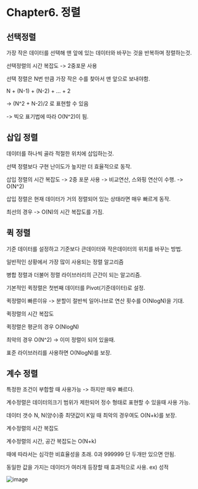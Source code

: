# Chapter6. 정렬


## 선택정렬 
가장 작은 데이터를 선택해 맨 앞에 있는 데이터와 바꾸는 것을 반복하며 정렬하는것. 


선택정렬의 시간 복잡도 -> 2중포문 사용 

선택 정렬은 N번 만큼 가장 작은 수를 찾아서 맨 앞으로 보내야함. 

N + (N-1) + (N-2) + ... + 2

-> (N^2 + N-2)/2 로 표현할 수 있음 

->  빅오 표기법에 따라 O(N^2)이 됨.

## 삽입 정렬
데이터를 하나씩 골라 적절한 위치에 삽입하는것.

선택 정렬보다 구현 난이도가 높지만 더 효율적으로 동작.

삽입 정렬의 시간 복잡도 -> 2중 포문 사용 -> 비교연산, 스와핑 연산이 수행. -> O(N^2)

삽입 정렬은 현재 데이터가 거의 정렬되어 있는 상태라면 매우 빠르게 동작.

최선의 경우 -> O(N)의 시간 복잡도를 가짐.

## 퀵 정렬
기준 데이터를 설정하고 기준보다 큰데이터와 작은데이터의 위치를 바꾸는 방법. 

일반적인 상황에서 가장 많이 사용되는 정렬 알고리즘

병합 정렬과 더불어 정렬 라이브러리의 근간이 되는 알고리즘. 

기본적인 퀵정렬은 첫번째 데이터를 Pivot(기준데이터)로 설정.

퀵정렬이 빠른이유 -> 분할이 절반씩 일어나브로 연산 횟수를 O(NlogN)을 기대.

퀵정렬의 시간 복잡도

퀵정렬은 평균의 경우 O(NlogN) 

최악의 경우 O(N^2) -> 이미 정렬이 되어 있을때. 

표준 라이브러리를 사용하면 O(NlogN)를 보장. 

## 계수 정렬

특정한 조건이 부합할 때 사용가능 -> 하지만 매우 빠르다. 

계수정렬은 데이터의크기 범위가 제한되어 정수 형태로 표현할 수 있을때 사용 가능. 

데이터 갯수 N, N(양수)중 최댓값이 K일 때 최악의 경우여도 O(N+k)를 보장. 

계수정렬의 시간 복잡도

계수정렬의 시간, 공간 복잡도는 O(N+k)

때에 따라서는 심각한 비효율성을 초래. 0과 999999 단 두개만 있으면 안됨. 

동일한 값을 가지는 데이터가 여러개 등장할 때 효과적으로 사용.
ex) 성적

![image](https://user-images.githubusercontent.com/60643542/223509701-57366a3c-7172-4f7a-8c5f-ff46b8219334.png)




